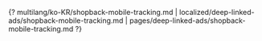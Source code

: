 {? multilang/ko-KR/shopback-mobile-tracking.md | localized/deep-linked-ads/shopback-mobile-tracking.md | pages/deep-linked-ads/shopback-mobile-tracking.md ?}

